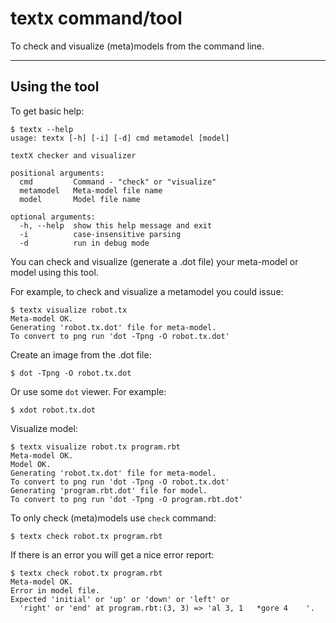 # textx command/tool

To check and visualize (meta)models from the command line.

---

## Using the tool

To get basic help:

    $ textx --help
    usage: textx [-h] [-i] [-d] cmd metamodel [model]

    textX checker and visualizer

    positional arguments:
      cmd         Command - "check" or "visualize"
      metamodel   Meta-model file name
      model       Model file name

    optional arguments:
      -h, --help  show this help message and exit
      -i          case-insensitive parsing
      -d          run in debug mode


You can check and visualize (generate a .dot file) your meta-model or model using
this tool.

For example, to check and visualize a metamodel you could issue:


    $ textx visualize robot.tx
    Meta-model OK.
    Generating 'robot.tx.dot' file for meta-model.
    To convert to png run 'dot -Tpng -O robot.tx.dot'

Create an image from the .dot file:
  
    $ dot -Tpng -O robot.tx.dot

Or use some `dot` viewer. For example:

    $ xdot robot.tx.dot

Visualize model:

    $ textx visualize robot.tx program.rbt
    Meta-model OK.
    Model OK.
    Generating 'robot.tx.dot' file for meta-model.
    To convert to png run 'dot -Tpng -O robot.tx.dot'
    Generating 'program.rbt.dot' file for model.
    To convert to png run 'dot -Tpng -O program.rbt.dot'


To only check (meta)models use `check` command:

    $ textx check robot.tx program.rbt


If there is an error you will get a nice error report:


    $ textx check robot.tx program.rbt
    Meta-model OK.
    Error in model file.
    Expected 'initial' or 'up' or 'down' or 'left' or 
      'right' or 'end' at program.rbt:(3, 3) => 'al 3, 1   *gore 4    '.


